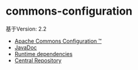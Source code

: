 # commons-configuration

基于Version: 2.2

- [Apache Commons Configuration ™](http://commons.apache.org/proper/commons-configuration/)
- [JavaDoc](https://commons.apache.org/proper/commons-configuration/apidocs/index.html)
- [Runtime dependencies](https://commons.apache.org/proper/commons-configuration/dependencies.html)
- [Central Repository](http://search.maven.org/#artifactdetails%7Corg.apache.commons%7Ccommons-configuration2%7C2.2%7Cjar)
